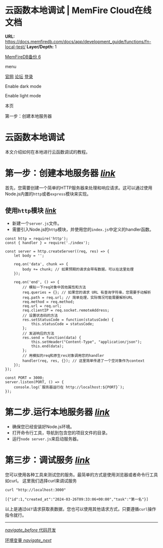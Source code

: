 # 云函数本地调试 | MemFire Cloud在线文档

**URL:** https://docs.memfiredb.com/docs/app/development_guide/functions/fn-local-test/
**Layer/Depth:** 1

[MemFireDB备份 6](/)

menu

[官网](https://memfiredb.com/)
[论坛](https://community.memfiredb.com/)
[登录](https://cloud.memfiredb.com/auth/login)

Enable dark mode

Enable light mode

本页

第一步：创建本地服务器

# 云函数本地调试

本文介绍如何在本地进行云函数调试的教程。

# 第一步：创建本地服务器 [*link*](#%e7%ac%ac%e4%b8%80%e6%ad%a5%e5%88%9b%e5%bb%ba%e6%9c%ac%e5%9c%b0%e6%9c%8d%e5%8a%a1%e5%99%a8)

首先，您需要创建一个简单的HTTP服务器来处理和响应请求。这可以通过使用Node.js内置的`http`或者`express`模块来实现。

## 使用`http`模块 [*link*](#%e4%bd%bf%e7%94%a8http%e6%a8%a1%e5%9d%97)

* 新建一个`server.js`文件。
* 需要引入Node.js的`http`模块，并使用您的`index.js`中定义的handler函数。

```
const http = require('http');
const { handler } = require('./index');

const server = http.createServer((req, res) => {
    let body = '';

    req.on('data', chunk => {
        body += chunk; // 如果预期的请求会带有数据，可以在这里处理
    });

    req.on('end', () => {
        // 模拟一下req对象中其他属性和方法
        req.queries = {}; // 如果您的请求 URL 有查询字符串，您需要手动解析
        req.path = req.url; // 简单处理，实际情况可能需要解析URL
        req.method = req.method;
        req.url = req.url;
        req.clientIP = req.socket.remoteAddress;
        // 设置状态码的方法
        res.setStatusCode = function(statusCode) {
            this.statusCode = statusCode;
        };
        // 发送响应的方法
        res.send = function(data) {
            this.setHeader("Content-Type", "application/json");
            this.end(data);
        };
        // 用模拟的req和原生res对象调用您的handler
        handler(req, res, {}); // 这里简单传递了一个空对象作为context
    });
});

const PORT = 3000;
server.listen(PORT, () => {
    console.log(`服务器运行在 http://localhost:${PORT}`);
});
```

# 第二步.运行本地服务器 [*link*](#%e7%ac%ac%e4%ba%8c%e6%ad%a5%e8%bf%90%e8%a1%8c%e6%9c%ac%e5%9c%b0%e6%9c%8d%e5%8a%a1%e5%99%a8)

* 确保您已经安装好Node.js环境。
* 打开命令行工具，导航到包含您的项目文件的目录。
* 运行`node server.js`来启动服务器。

# 第三步：调试服务 [*link*](#%e7%ac%ac%e4%b8%89%e6%ad%a5%e8%b0%83%e8%af%95%e6%9c%8d%e5%8a%a1)

您可以使用各种工具来测试您的服务。最简单的方式是使用浏览器或者命令行工具如curl。
这里我们选择curl来调试服务

```
curl "http://localhost:3000"

[{"id":1,"created_at":"2024-03-26T09:33:06+00:00","task":"第一名"}]
```

以上是通过`GET`请求获取表数据，您也可以使用其他请求方式，只要遵循`curl`操作指令就行。

---

[*navigate\_before* 代码开发](/docs/app/development_guide/functions/code-development/)

[环境变量 *navigate\_next*](/docs/app/development_guide/functions/variable/)